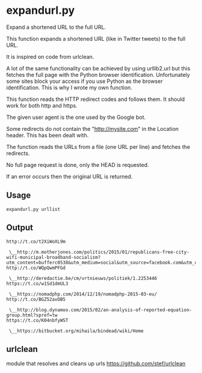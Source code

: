 expandurl.py
=============
Expand a shortened URL to the full URL.

This function expands a shortened URL (like in Twitter tweets) to the full URL.

It is inspired on code from urlclean.

A lot of the same functionality can be achieved by using urllib2.url but this fetches the full page with the Python browser identification. Unfortunately some sites block your access if you use Python as the browser identification. This is why I wrote my own function.

This function reads the HTTP redirect codes and follows them. It should work for both http and https.

The given user agent is the one used by the Google bot.

Some redirects do not contain the "http://mysite.com" in the Location header. This has been dealt with.

The function reads the URLs from a file (one URL per line) and fetches the redirects.

No full page request is done, only the HEAD is requested.

If an error occurs then the original URL is returned.

Usage
------------
```expandurl.py urllist```

Output
------------
```
http://t.co/t2XiWoXL9m
 
 \__http://m.motherjones.com/politics/2015/01/republicans-free-city-wifi-municipal-broadband-socialism?utm_content=bufferc0538&utm_medium=social&utm_source=facebook.com&utm_campaign=buffer
http://t.co/WQpQwmPFGd
 
 \__http://deredactie.be/cm/vrtnieuws/politiek/1.2253446
https://t.co/w1Sd1dmUL3
 
 \__https://nomadphp.com/2014/12/19/nomadphp-2015-03-eu/
http://t.co/BGZ52avOB5
 
 \__http://blog.dynamoo.com/2015/02/an-analysis-of-reported-equation-group.html?spref=tw
https://t.co/K04nbfyWST
 
 \__https://bitbucket.org/mihaila/bindead/wiki/Home
```

urlclean
------------
module that resolves and cleans up urls 
 https://github.com/stef/urlclean


